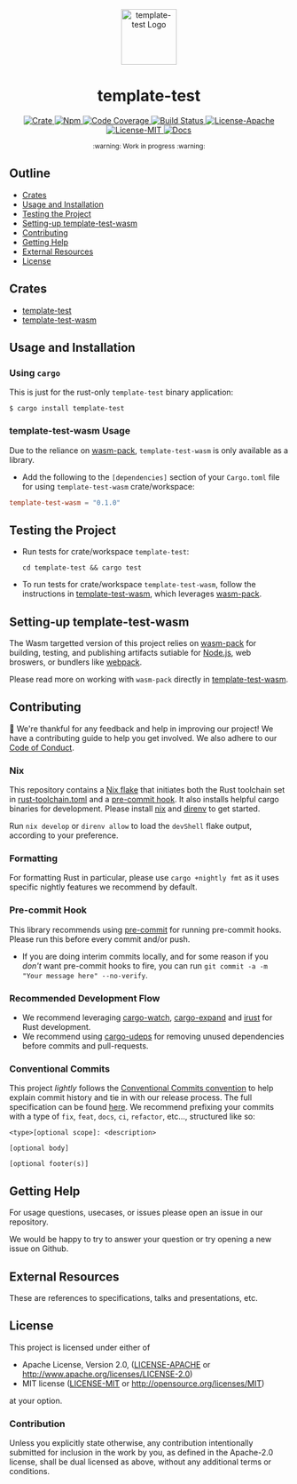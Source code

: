 <div align="center">
  <a href="https://github.com/bgins/template-test" target="_blank">
    <img src="https://raw.githubusercontent.com/bgins/template-test/main/assets/a_logo.png" alt="template-test Logo" width="100"></img>
  </a>

  <h1 align="center">template-test</h1>

  <p>
    <a href="https://crates.io/crates/template-test">
      <img src="https://img.shields.io/crates/v/template-test?label=crates" alt="Crate">
    </a>
    <a href="https://npmjs.com/package/template-test">
      <img src="https://img.shields.io/npm/v/template-test" alt="Npm">
    </a>
    <a href="https://codecov.io/gh/bgins/template-test">
      <img src="https://codecov.io/gh/bgins/template-test/branch/main/graph/badge.svg?token=SOMETOKEN" alt="Code Coverage"/>
    </a>
    <a href="https://github.com/bgins/template-test/actions?query=">
      <img src="https://github.com/bgins/template-test/actions/workflows/tests_and_checks.yml/badge.svg" alt="Build Status">
    </a>
    <a href="https://github.com/bgins/template-test/blob/main/LICENSE-APACHE">
      <img src="https://img.shields.io/badge/License-Apache%202.0-blue.svg" alt="License-Apache">
    </a>
    <a href="https://github.com/bgins/template-test/blob/main/LICENSE-MIT">
      <img src="https://img.shields.io/badge/License-MIT-blue.svg" alt="License-MIT">
    </a>
    <a href="https://docs.rs/template-test">
      <img src="https://img.shields.io/static/v1?label=Docs&message=docs.rs&color=blue" alt="Docs">
    </a>
  </p>
</div>

<div align="center"><sub>:warning: Work in progress :warning:</sub></div>

##

## Outline

- [Crates](#crates)
- [Usage and Installation](#usage-and-installation)
- [Testing the Project](#testing-the-project)
- [Setting-up template-test-wasm](#setting-up-template-test-wasm)
- [Contributing](#contributing)
- [Getting Help](#getting-help)
- [External Resources](#external-resources)
- [License](#license)

## Crates

- [template-test](https://github.com/bgins/template-test/tree/main/template-test)
- [template-test-wasm](https://github.com/bgins/template-test/tree/main/)

## Usage and Installation

### Using `cargo`

This is just for the rust-only `template-test` binary application:

```console
$ cargo install template-test
```

### template-test-wasm Usage

Due to the reliance on [wasm-pack][wasm-pack], `template-test-wasm` is only
available as a library.

- Add the following to the `[dependencies]` section of your `Cargo.toml` file
  for using `template-test-wasm` crate/workspace:

```toml
template-test-wasm = "0.1.0"
```

## Testing the Project

- Run tests for crate/workspace `template-test`:

  ```console
  cd template-test && cargo test
  ```

- To run tests for crate/workspace `template-test-wasm`, follow
  the instructions in [template-test-wasm](./template-test-wasm#testing-the-project),
  which leverages [wasm-pack][wasm-pack].

## Setting-up template-test-wasm

The Wasm targetted version of this project relies on [wasm-pack][wasm-pack]
for building, testing, and publishing artifacts sutiable for
[Node.js][node-js], web broswers, or bundlers like [webpack][webpack].

Please read more on working with `wasm-pack` directly in
[template-test-wasm](./template-test-wasm#set-up).

## Contributing

:balloon: We're thankful for any feedback and help in improving our project!
We have a contributing guide to help you get involved. We also
adhere to our [Code of Conduct](./CODE_OF_CONDUCT.md).

### Nix
This repository contains a [Nix flake][nix-flake] that initiates both the Rust
toolchain set in [rust-toolchain.toml](./rust-toolchain.toml) and a
[pre-commit hook](#pre-commit-hook). It also installs helpful cargo binaries for
development. Please install [nix][nix] and [direnv][direnv] to get started.

Run `nix develop` or `direnv allow` to load the `devShell` flake output,
according to your preference.

### Formatting

For formatting Rust in particular, please use `cargo +nightly fmt` as it uses
specific nightly features we recommend by default.

### Pre-commit Hook

This library recommends using [pre-commit][pre-commit] for running pre-commit
hooks. Please run this before every commit and/or push.

- If you are doing interim commits locally, and for some reason if you _don't_
  want pre-commit hooks to fire, you can run
  `git commit -a -m "Your message here" --no-verify`.

### Recommended Development Flow

- We recommend leveraging [cargo-watch][cargo-watch],
  [cargo-expand][cargo-expand] and [irust][irust] for Rust development.
- We recommend using [cargo-udeps][cargo-udeps] for removing unused dependencies
  before commits and pull-requests.

### Conventional Commits

This project *lightly* follows the [Conventional Commits
convention][commit-spec-site] to help explain
commit history and tie in with our release process. The full specification
can be found [here][commit-spec]. We recommend prefixing your commits with
a type of `fix`, `feat`, `docs`, `ci`, `refactor`, etc..., structured like so:

```
<type>[optional scope]: <description>

[optional body]

[optional footer(s)]
```

## Getting Help

For usage questions, usecases, or issues please open an issue in our repository.

We would be happy to try to answer your question or try opening a new issue on Github.

## External Resources

These are references to specifications, talks and presentations, etc.

## License

This project is licensed under either of

- Apache License, Version 2.0, ([LICENSE-APACHE](./LICENSE-APACHE) or http://www.apache.org/licenses/LICENSE-2.0)
- MIT license ([LICENSE-MIT](./LICENSE-MIT) or http://opensource.org/licenses/MIT)

at your option.

### Contribution

Unless you explicitly state otherwise, any contribution intentionally
submitted for inclusion in the work by you, as defined in the Apache-2.0
license, shall be dual licensed as above, without any additional terms or
conditions.


[apache]: https://www.apache.org/licenses/LICENSE-2.0
[cargo-expand]: https://github.com/dtolnay/cargo-expand
[cargo-udeps]: https://github.com/est31/cargo-udeps
[cargo-watch]: https://github.com/watchexec/cargo-watch
[commit-spec]: https://www.conventionalcommits.org/en/v1.0.0/#specification
[commit-spec-site]: https://www.conventionalcommits.org/
[direnv]:https://direnv.net/
[irust]: https://github.com/sigmaSd/IRust
[mit]: http://opensource.org/licenses/MIT
[nix]:https://nixos.org/download.html
[nix-flake]: https://nixos.wiki/wiki/Flakes
[node-js]: https://nodejs.dev/en/
[pre-commit]: https://pre-commit.com/
[wasm-pack]: https://rustwasm.github.io/docs/wasm-pack/
[webpack]: https://webpack.js.org/
